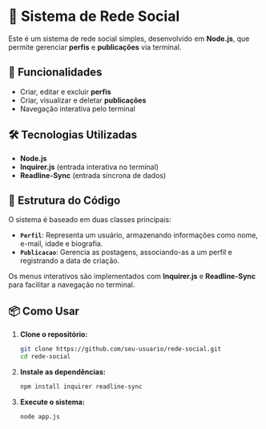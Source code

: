 # 📱 Sistema de Rede Social  

Este é um sistema de rede social simples, desenvolvido em **Node.js**, que permite gerenciar **perfis** e **publicações** via terminal.
## 🚀 Funcionalidades  

- Criar, editar e excluir **perfis**  
- Criar, visualizar e deletar **publicações**  
- Navegação interativa pelo terminal  

## 🛠️ Tecnologias Utilizadas  

- **Node.js**  
- **Inquirer.js** (entrada interativa no terminal)  
- **Readline-Sync** (entrada síncrona de dados)  

## 📌 Estrutura do Código  

O sistema é baseado em duas classes principais:  

- **`Perfil`**: Representa um usuário, armazenando informações como nome, e-mail, idade e biografia.  
- **`Publicacao`**: Gerencia as postagens, associando-as a um perfil e registrando a data de criação.  

Os menus interativos são implementados com **Inquirer.js** e **Readline-Sync** para facilitar a navegação no terminal.  

## 📦 Como Usar  

1. **Clone o repositório:**  
   ```bash
   git clone https://github.com/seu-usuario/rede-social.git
   cd rede-social
   ```  
2. **Instale as dependências:**  
   ```bash
   npm install inquirer readline-sync  
   ```  
3. **Execute o sistema:**  
   ```bash
   node app.js  
   ```  
